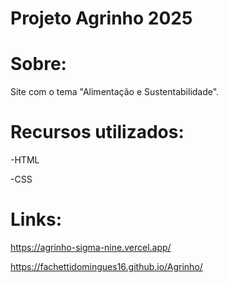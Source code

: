 # Projeto Agrinho 2025
# Sobre: 
Site com o tema "Alimentação e Sustentabilidade".

# Recursos utilizados:
-HTML

-CSS

# Links:
https://agrinho-sigma-nine.vercel.app/

https://fachettidomingues16.github.io/Agrinho/
